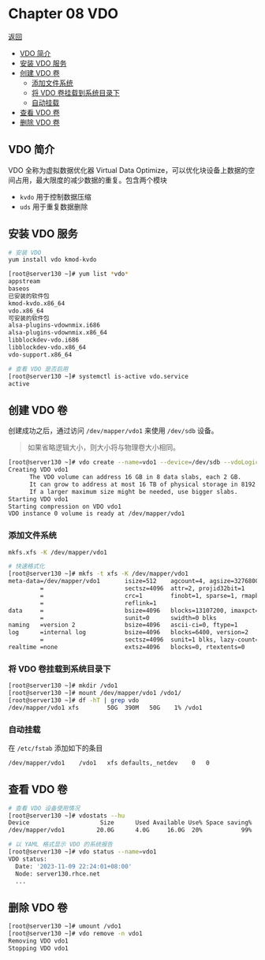 # Chapter 08 VDO

[返回](../)

- [VDO 简介](#vdo-简介)
- [安装 VDO 服务](#安装-vdo-服务)
- [创建 VDO 卷](#创建-vdo-卷)
  - [添加文件系统](#添加文件系统)
  - [将 VDO 卷挂载到系统目录下](#将-vdo-卷挂载到系统目录下)
  - [自动挂载](#自动挂载)
- [查看 VDO 卷](#查看-vdo-卷)
- [删除 VDO 卷](#删除-vdo-卷)

## VDO 简介

VDO 全称为虚拟数据优化器 Virtual Data Optimize，可以优化块设备上数据的空间占用，最大限度的减少数据的重复。包含两个模块

- `kvdo` 用于控制数据压缩
- `uds` 用于重复数据删除

## 安装 VDO 服务

```sh
# 安装 VDO
yum install vdo kmod-kvdo

[root@server130 ~]# yum list *vdo*
appstream                                                                                                            88 kB/s | 3.2 kB     00:00
baseos                                                                                                              117 kB/s | 2.8 kB     00:00
已安装的软件包
kmod-kvdo.x86_64                                                            6.2.4.26-77.el8                                                @anaconda
vdo.x86_64                                                                  6.2.4.14-14.el8                                                @anaconda
可安装的软件包
alsa-plugins-vdownmix.i686                                                  1.1.9-1.el8                                                    appstream
alsa-plugins-vdownmix.x86_64                                                1.1.9-1.el8                                                    appstream
libblockdev-vdo.i686                                                        2.24-5.el8                                                     appstream
libblockdev-vdo.x86_64                                                      2.24-5.el8                                                     appstream
vdo-support.x86_64                                                          6.2.4.14-14.el8                                                baseos

# 查看 VDO 是否启用
[root@server130 ~]# systemctl is-active vdo.service
active
```

## 创建 VDO 卷

创建成功之后，通过访问 `/dev/mapper/vdo1` 来使用 `/dev/sdb` 设备。

> 如果省略逻辑大小，则大小将与物理卷大小相同。

```sh
[root@server130 ~]# vdo create --name=vdo1 --device=/dev/sdb --vdoLogicalSize=50G
Creating VDO vdo1
      The VDO volume can address 16 GB in 8 data slabs, each 2 GB.
      It can grow to address at most 16 TB of physical storage in 8192 slabs.
      If a larger maximum size might be needed, use bigger slabs.
Starting VDO vdo1
Starting compression on VDO vdo1
VDO instance 0 volume is ready at /dev/mapper/vdo1

```

### 添加文件系统

```sh
mkfs.xfs -K /dev/mapper/vdo1

# 快速格式化
[root@server130 ~]# mkfs -t xfs -K /dev/mapper/vdo1
meta-data=/dev/mapper/vdo1       isize=512    agcount=4, agsize=3276800 blks
         =                       sectsz=4096  attr=2, projid32bit=1
         =                       crc=1        finobt=1, sparse=1, rmapbt=0
         =                       reflink=1
data     =                       bsize=4096   blocks=13107200, imaxpct=25
         =                       sunit=0      swidth=0 blks
naming   =version 2              bsize=4096   ascii-ci=0, ftype=1
log      =internal log           bsize=4096   blocks=6400, version=2
         =                       sectsz=4096  sunit=1 blks, lazy-count=1
realtime =none                   extsz=4096   blocks=0, rtextents=0
```

### 将 VDO 卷挂载到系统目录下

```sh
[root@server130 ~]# mkdir /vdo1
[root@server130 ~]# mount /dev/mapper/vdo1 /vdo1/
[root@server130 ~]# df -hT | grep vdo
/dev/mapper/vdo1 xfs        50G  390M   50G    1% /vdo1
```

### 自动挂载

在 `/etc/fstab` 添加如下的条目

```sh
/dev/mapper/vdo1	/vdo1	xfs	defaults,_netdev	0	0
```

## 查看 VDO 卷

```sh
# 查看 VDO 设备使用情况
[root@server130 ~]# vdostats --hu
Device                    Size      Used Available Use% Space saving%
/dev/mapper/vdo1         20.0G      4.0G     16.0G  20%           99%

# 以 YAML 格式显示 VDO 的系统报告
[root@server130 ~]# vdo status --name=vdo1
VDO status:
  Date: '2023-11-09 22:24:01+08:00'
  Node: server130.rhce.net
  ...
```

## 删除 VDO 卷

```sh
[root@server130 ~]# umount /vdo1
[root@server130 ~]# vdo remove -n vdo1
Removing VDO vdo1
Stopping VDO vdo1
```
